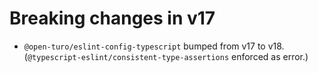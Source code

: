 # Breaking changes in v17

- `@open-turo/eslint-config-typescript` bumped from v17 to v18. (`@typescript-eslint/consistent-type-assertions` enforced as error.)
